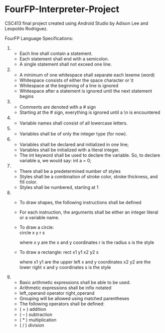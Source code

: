 # FourFP-Interpreter-Project

CSC413 final project created using Android Studio by Adison Lee and Leopoldo Rodriguez.

FourFP Language Specifications:

1.  
    - Each line shall contain a statement. 
    - Each statement shall end with a semicolon.
    - A single statement shall not exceed one line.

2. 
   - A minimum of one whitespace shall separate each lexeme (word)
   - Whitespace consists of either the space character or \t
   - Whitespace at the beginning of a line is ignored
   - Whitespace after a statement is ignored until the next statement begins

3. 
   - Comments are denoted with a # sign
   - Starting at the # sign, everything is ignored until a \n is encountered

4. 
   - Variable names shall consist of all lowercase letters.

5. 
   - Variables shall be of only the integer type (for now).

6. 
   - Variables shall be declared and initialized in one line;
   - Variables shall be initialized with a literal integer.
   - The int keyword shall be used to declare the variable. So, to declare variable a, we
     would say:
                         int a = 0;
                                 
7. 
   - There shall be a predetermined number of styles
   - Styles shall be a combination of stroke color, stroke thickness, and fill color.
   - Styles shall be numbered, starting at 1
   
8. 
   - To draw shapes, the following instructions shall be defined
   - For each instruction, the arguments shall be either an integer literal or a variable name.
   - To draw a circle:  
                            circle x y r s
                            
        where x y are the x and y coordinates
        r is the radius
        s is the style
    
   - To draw a rectangle:
                            rect x1 y1 x2 y2 s
                            
        where x1 y1 are the upper left x and y coordinates
        x2 y2 are the lower right x and y coordinates
        s is the style

9. 
    - Basic arithmetic expressions shall be able to be used.
    - Arithmetic expressions shall be infix notated
    - left_operand operator right_operand
    - Grouping will be allowed using matched parentheses
    - The following operators shall be defined:
    - ( + ) addition
    - ( – ) subtraction
    - ( * ) multiplication
    - ( / ) division
